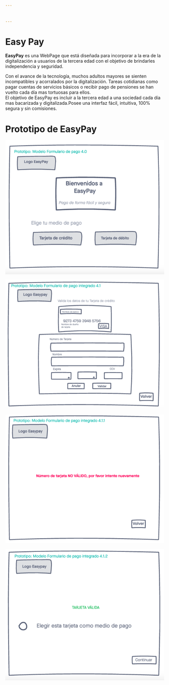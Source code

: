 ```yaml
---


---
```


<h1 id="easy-pay">Easy Pay</h1>
<p><strong>EasyPay</strong> es una WebPage que está diseñada para incorporar a la era de la digitalización a usuarios de la tercera edad con el objetivo de brindarles independencia y seguridad.</p>
<p>Con el avance de la tecnología, muchos adultos mayores se sienten incompatibles y acorralados por la digitalización. Tareas cotidianas como pagar cuentas de servicios básicos o recibir pago de pensiones se han vuelto cada día mas tortuosas para ellos.<br>
El  objetivo de EasyPay es incluir a la tercera edad a una sociedad cada día mas bacarizada y digitalizada.Posee una interfaz fácil, intuitiva, 100% segura y sin comisiones.</p>
<h1 id="prototipo-de-easypay">Prototipo de EasyPay</h1>
<p><img src="https://github.com/JenifferGenoves/SCL013-card-validation/blob/gh-pages/EasyPay_1.png" alt="Página Principal"></p>
<p><img src="https://github.com/JenifferGenoves/SCL013-card-validation/blob/gh-pages/EasyPay_3.png" alt="Ingreso de Datos"></p>
<p><img src="https://github.com/JenifferGenoves/SCL013-card-validation/blob/gh-pages/EasyPay_4.png" alt="Tarjeta Inválida"></p>
<p><img src="https://github.com/JenifferGenoves/SCL013-card-validation/blob/gh-pages/EasyPay_5.png" alt="Tarjeta Válida"></p>

